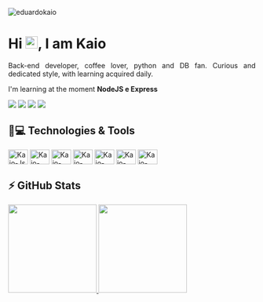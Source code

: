 <p align="left"><img src="https://komarev.com/ghpvc/?username=eduardokaio" alt="eduardokaio" /></p>


<h1 align = "justify"> Hi <img src="https://media.giphy.com/media/hvRJCLFzcasrR4ia7z/giphy.gif" width="25px">, I am Kaio</h1>
<p align = "justify">Back-end developer, coffee lover, python and DB fan. Curious and dedicated style, with learning acquired daily.</p>

I'm learning at the moment **NodeJS e Express**


<div> 
    <a href="https://kaioeduardo.com" target="_blank"> <img src="https://img.shields.io/badge/Portfólio-%23ffffff.svg?&style=for-the-badge&logo=keras&logoColor=gray"></a>
 <a href="https://wa.me/5584991139690?text=Ol%C3%A1%21+Vim+pelo+seu+GitHub." target="_blank"><img src="https://img.shields.io/badge/WhatsApp-25D366?style=for-the-badge&logo=whatsapp&logoColor=white" target="_blank"></a> 
  <a href="mailto:kaioeduardooficial@gmail.com" target="_blank"><img src="https://img.shields.io/badge/Gmail-D14836?style=for-the-badge&logo=gmail&logoColor=white" target="_blank"></a>
  <a href="https://www.linkedin.com/in/kaio-eduardo-alves-11605224a/" target="_blank"><img src="https://img.shields.io/badge/-LinkedIn-%230077B5?style=for-the-badge&logo=linkedin&logoColor=white" target="_blank"></a> 
 
</div>



## 🚀💻 Technologies & Tools
<div style="display: inline_block">
  <img align="center" alt="Kaio-Js" height="30" width="40" src="https://cdn.jsdelivr.net/gh/devicons/devicon/icons/javascript/javascript-original.svg">
  <img align="center" alt="Kaio-Django" height="30" width="40" src="https://cdn.jsdelivr.net/gh/devicons/devicon/icons/django/django-plain.svg">
  <img align="center" alt="Kaio-HTML" height="30" width="40" src="https://cdn.jsdelivr.net/gh/devicons/devicon/icons/html5/html5-original.svg">
  <img align="center" alt="Kaio-CSS" height="30" width="40" src="https://cdn.jsdelivr.net/gh/devicons/devicon/icons/css3/css3-original.svg">
  <img align="center" alt="Kaio-Python" height="30" width="40" src="https://cdn.jsdelivr.net/gh/devicons/devicon/icons/python/python-original.svg">
    <img align="center" alt="Kaio-Python" height="30" width="40" src="https://cdn.jsdelivr.net/npm/simple-icons@3.13.0/icons/docker.svg">
  <img align="center" alt="Kaio-Java" height="30" width="40" src="https://cdn.jsdelivr.net/gh/devicons/devicon/icons/java/java-original.svg"></div>

## ⚡ GitHub Stats
<div align="start">
  <a href="https://github.com/EduardoKaio">
  <img height="180em" src="https://github-readme-stats.vercel.app/api?username=EduardoKaio&show_icons=true&theme=dark&include_all_commits=true&count_private=true"/>
  <img height="180em" src="https://github-readme-stats.vercel.app/api/top-langs/?username=EduardoKaio&layout=compact&langs_count=7&theme=dark"/>
</div>
